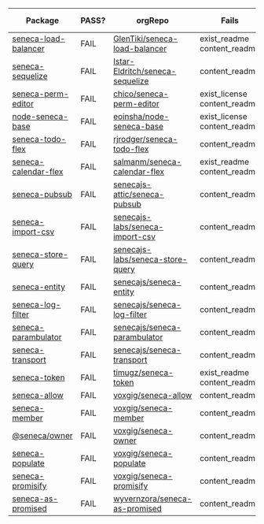 Package|PASS?|orgRepo|Fails|Forks|Stars|Open Issues|Open PRs
---|---|---|---|---|---|---|---
[seneca-load-balancer](https://www.npmjs.com/package/seneca-load-balancer)|FAIL|[GlenTiki/seneca-load-balancer](https://github.com/GlenTiki/seneca-load-balancer)|exist_readme content_readme |apiData|apiData|apiData|apiData
[seneca-sequelize](https://www.npmjs.com/package/seneca-sequelize)|FAIL|[Istar-Eldritch/seneca-sequelize](https://github.com/Istar-Eldritch/seneca-sequelize)|content_readme |apiData|apiData|apiData|apiData
[seneca-perm-editor](https://www.npmjs.com/package/seneca-perm-editor)|FAIL|[chico/seneca-perm-editor](https://github.com/chico/seneca-perm-editor)|exist_license content_readme |apiData|apiData|apiData|apiData
[node-seneca-base](https://www.npmjs.com/package/node-seneca-base)|FAIL|[eoinsha/node-seneca-base](https://github.com/eoinsha/node-seneca-base)|exist_license content_readme |apiData|apiData|apiData|apiData
[seneca-todo-flex](https://www.npmjs.com/package/seneca-todo-flex)|FAIL|[rjrodger/seneca-todo-flex](https://github.com/rjrodger/seneca-todo-flex)|content_readme |apiData|apiData|apiData|apiData
[seneca-calendar-flex](https://www.npmjs.com/package/seneca-calendar-flex)|FAIL|[salmanm/seneca-calendar-flex](https://github.com/salmanm/seneca-calendar-flex)|exist_readme content_readme |apiData|apiData|apiData|apiData
[seneca-pubsub](https://www.npmjs.com/package/seneca-pubsub)|FAIL|[senecajs-attic/seneca-pubsub](https://github.com/senecajs-attic/seneca-pubsub)|content_readme |apiData|apiData|apiData|apiData
[seneca-import-csv](https://www.npmjs.com/package/seneca-import-csv)|FAIL|[senecajs-labs/seneca-import-csv](https://github.com/senecajs-labs/seneca-import-csv)|content_readme |apiData|apiData|apiData|apiData
[seneca-store-query](https://www.npmjs.com/package/seneca-store-query)|FAIL|[senecajs-labs/seneca-store-query](https://github.com/senecajs-labs/seneca-store-query)|content_readme |apiData|apiData|apiData|apiData
[seneca-entity](https://www.npmjs.com/package/seneca-entity)|FAIL|[senecajs/seneca-entity](https://github.com/senecajs/seneca-entity)|content_readme |apiData|apiData|apiData|apiData
[seneca-log-filter](https://www.npmjs.com/package/seneca-log-filter)|FAIL|[senecajs/seneca-log-filter](https://github.com/senecajs/seneca-log-filter)|content_readme |apiData|apiData|apiData|apiData
[seneca-parambulator](https://www.npmjs.com/package/seneca-parambulator)|FAIL|[senecajs/seneca-parambulator](https://github.com/senecajs/seneca-parambulator)|content_readme |apiData|apiData|apiData|apiData
[seneca-transport](https://www.npmjs.com/package/seneca-transport)|FAIL|[senecajs/seneca-transport](https://github.com/senecajs/seneca-transport)|content_readme |apiData|apiData|apiData|apiData
[seneca-token](https://www.npmjs.com/package/seneca-token)|FAIL|[timugz/seneca-token](https://github.com/timugz/seneca-token)|exist_readme content_readme |apiData|apiData|apiData|apiData
[seneca-allow](https://www.npmjs.com/package/seneca-allow)|FAIL|[voxgig/seneca-allow](https://github.com/voxgig/seneca-allow)|content_readme |apiData|apiData|apiData|apiData
[seneca-member](https://www.npmjs.com/package/seneca-member)|FAIL|[voxgig/seneca-member](https://github.com/voxgig/seneca-member)|content_readme |apiData|apiData|apiData|apiData
[@seneca/owner](https://www.npmjs.com/package/@seneca/owner)|FAIL|[voxgig/seneca-owner](https://github.com/voxgig/seneca-owner)|content_readme |apiData|apiData|apiData|apiData
[seneca-populate](https://www.npmjs.com/package/seneca-populate)|FAIL|[voxgig/seneca-populate](https://github.com/voxgig/seneca-populate)|content_readme |apiData|apiData|apiData|apiData
[seneca-promisify](https://www.npmjs.com/package/seneca-promisify)|FAIL|[voxgig/seneca-promisify](https://github.com/voxgig/seneca-promisify)|content_readme |apiData|apiData|apiData|apiData
[seneca-as-promised](https://www.npmjs.com/package/seneca-as-promised)|FAIL|[wyvernzora/seneca-as-promised](https://github.com/wyvernzora/seneca-as-promised)|content_readme |apiData|apiData|apiData|apiData